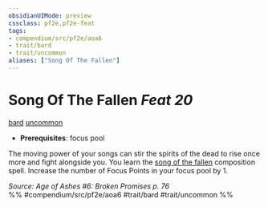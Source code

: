 ```yaml
---
obsidianUIMode: preview
cssclass: pf2e,pf2e-feat
tags:
- compendium/src/pf2e/aoa6
- trait/bard
- trait/uncommon
aliases: ["Song Of The Fallen"]
---
```

# Song Of The Fallen  *Feat 20*  
[bard](../../Rules/traits/bard.md)  [uncommon](../../Rules/traits/uncommon.md)  

- **Prerequisites**: focus pool

The moving power of your songs can stir the spirits of the dead to rise once more and fight alongside you. You learn the [song of the fallen](../spells/song-of-the-fallen-aoa6.md) composition spell. Increase the number of Focus Points in your focus pool by 1.

*Source: Age of Ashes #6: Broken Promises p. 76*  
%% #compendium/src/pf2e/aoa6 #trait/bard #trait/uncommon %%